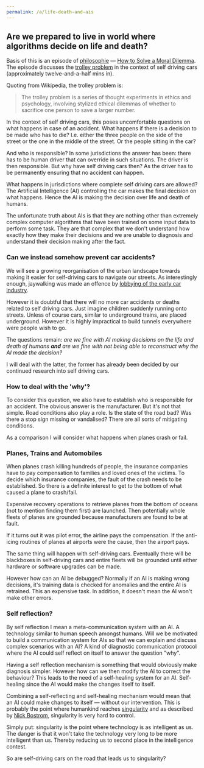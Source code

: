 ```yaml
---
permalink: /a/life-death-and-ais
---
```


## Are we prepared to live in world where algorithms decide on life and death?

Basis of this is an episode of [philosophie](https://www.arte.tv/de/videos/RC-014080/philosophie/) — [How to Solve a Moral Dilemma](https://www.arte.tv/en/videos/098794-001-A/how-to-solve-a-moral-dilemma/). The episode discusses the [trolley problem](https://en.wikipedia.org/wiki/Trolley_problem) in the context of self driving cars (approximately twelve-and-a-half mins in).

Quoting from Wikipedia, the trolley problem is:

> The trolley problem is a series of thought experiments in ethics and psychology, involving stylized ethical dilemmas of whether to sacrifice one person to save a larger number.

In the context of self driving cars, this poses uncomfortable questions on what happens in case of an accident. What happens if there is a decision to be made who has to die? I.e. either the three people on the side of the street or the one  in the middle of the street. Or the people sitting in the car?

And who is responsible? In some jurisdictions the answer has been: there has to be human driver that can override in such situations. The driver is then responsible. But why have self driving cars then? As the driver has to be permanently ensuring that no accident can happen.

What happens in jurisdictions where complete self driving cars are allowed? The Artificial Intelligence (AI) controlling the car makes the final decision on what happens. Hence the AI is making the decision over life and death of humans.

The unfortunate truth about AIs is that they are nothing other than extremely complex computer algorithms that have been trained on some input data to perform some task. They are that complex that we don't understand how exactly how they make their decisions and we are unable to diagnosis and understand their decision making after the fact.

### Can we instead somehow prevent car accidents? 

We will see a growing reorganisation of the urban landscape towards making it easier for self-driving cars to navigate our streets. As interestingly enough, jaywalking was made an offence by [lobbying of the early car industry](https://web.archive.org/web/20210212205534/https://www.bbc.com/news/magazine-26073797).

However it is doubtful that there will no more car accidents or deaths related to self driving cars. Just imagine children suddenly running onto streets. Unless of course cars, similar to underground trains, are placed underground. However it is highly impractical to build tunnels everywhere were people wish to go.

The questions remain: *are we fine with AI making decisions on the life and death of humans **and** are we fine with not being able to reconstruct why the AI made the decision?*

I will deal with the latter, the former has already been decided by our continued research into self driving cars.

### How to deal with the 'why'?

To consider this question, we also have to establish who is responsible for an accident. The obvious answer is the manufacturer. But it's not that simple. Road conditions also play a role. Is the state of the road bad? Was there a stop sign missing or vandalised? There are all sorts of mitigating conditions.

As a comparison I will consider what happens when planes crash or fail.

### Planes, Trains and Automobiles

When planes crash killing hundreds of people, the insurance companies have to pay compensation to families and loved ones of the victims. To decide which insurance companies, the fault of the crash needs to be established. So there is a definite interest to get to the bottom of what caused a plane to crash/fail.

Expensive recovery operations to retrieve planes from the bottom of oceans (not to mention finding them first) are launched. Then potentially whole fleets of planes are grounded because manufacturers are found to be at fault.

If it turns out it was pilot error, the airline pays the compensation. If the anti-icing routines of planes at airports were the cause, then the airport pays.

The same thing will happen with self-driving cars. Eventually there will be blackboxes in self-driving cars and entire fleets will be grounded until either hardware or software upgrades can be made.

However how can an AI be debugged? Normally if an AI is making wrong decisions, it's training data is checked for anomalies and the entire AI is retrained. This an expensive task. In addition, it doesn't mean the AI won't make other errors.

### Self reflection?

By self reflection I mean a meta-communication system with an AI. A technology  similar to human speech amongst humans. Will we be motivated to build a communication system for AIs so that we can explain and discuss complex scenarios with an AI? A kind of diagnostic communication protocol where the AI could self reflect on itself to answer the question "why".

Having a self reflection mechanism is something that would obviously make diagnosis simpler. However how can we then modify the AI to correct the behaviour? This leads to the need of a self-healing system for an AI. Self-healing since the AI would make the changes itself to itself.

Combining a self-reflecting and self-healing mechanism would mean that an AI could make changes to itself — without our intervention. This is probably the point where humankind reaches [singularity](https://en.wikipedia.org/wiki/Technological_singularity) and as described by [Nick Bostrom](https://en.wikipedia.org/wiki/Superintelligence:_Paths,_Dangers,_Strategies), singularity is very hard to control.

Simply put: singularity is the point where technology is as intelligent as us. The danger is that it won't take the technology very long to be more intelligent than us. Thereby reducing us to second place in the intelligence contest.

So are self-driving cars on the road that leads us to singularity?

